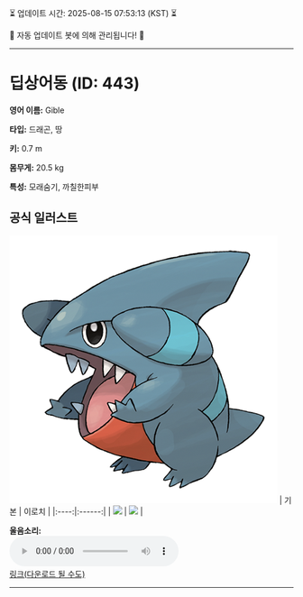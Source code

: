 
⏳ 업데이트 시간: 2025-08-15 07:53:13 (KST) ⏳

🤖 자동 업데이트 봇에 의해 관리됩니다! 🤖

---

# 딥상어동 (ID: 443)
**영어 이름:** Gible

**타입:** 드래곤, 땅

**키:** 0.7 m

**몸무게:** 20.5 kg

**특성:** 모래숨기, 까칠한피부

## 공식 일러스트
![](https://raw.githubusercontent.com/PokeAPI/sprites/master/sprites/pokemon/other/official-artwork/443.png)
| 기본 | 이로치 |
|:----:|:------:|
| <img src="http://play.pokemonshowdown.com/sprites/ani/gible.gif" width="200"> | <img src="http://play.pokemonshowdown.com/sprites/ani-shiny/gible.gif" width="200"> |

**울음소리:**<br><audio controls src="https://raw.githubusercontent.com/PokeAPI/cries/main/cries/pokemon/latest/443.ogg"></audio><br> [링크(다운로드 될 수도)](https://raw.githubusercontent.com/PokeAPI/cries/main/cries/pokemon/latest/443.ogg)


---
